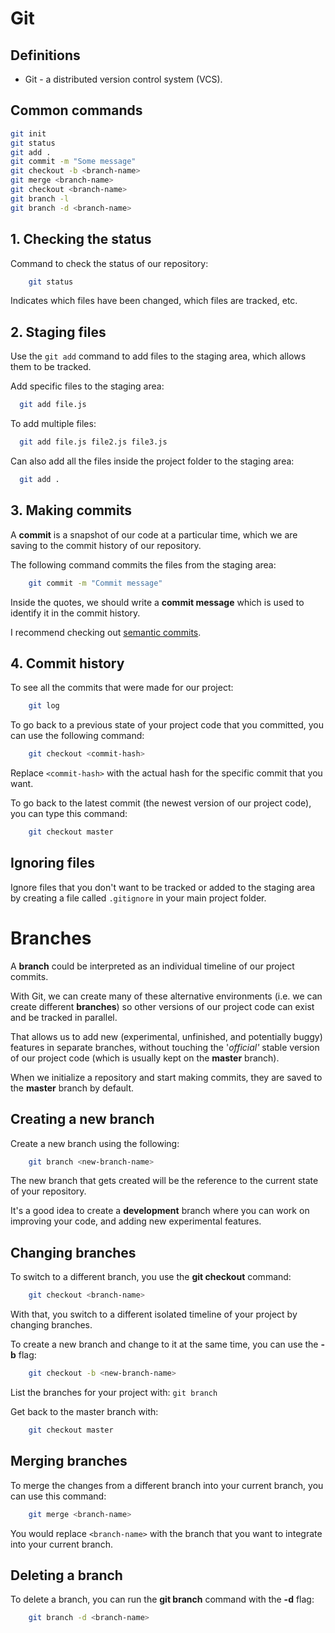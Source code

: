 # Git

## Definitions

- Git - a distributed version control system (VCS).

## Common commands

```bash
git init
git status
git add .
git commit -m "Some message"
git checkout -b <branch-name>
git merge <branch-name>
git checkout <branch-name>
git branch -l
git branch -d <branch-name>
```

## 1. Checking the status

Command to check the status of our repository:

```bash
    git status
```

Indicates which files have been changed, which files are tracked, etc.

## 2. Staging files

Use the `git add` command to add files to the staging area, which allows them to be tracked.

Add specific files to the staging area:

```bash
  git add file.js
```

To add multiple files:

```bash
  git add file.js file2.js file3.js
```

Can also add all the files inside the project folder to the staging area:

```bash
  git add .
```

## 3. Making commits

A **commit** is a snapshot of our code at a particular time, which we are saving to the commit history of our repository.

The following command commits the files from the staging area:

```bash
    git commit -m "Commit message"
```

Inside the quotes, we should write a **commit message** which is used to identify it in the commit history.

I recommend checking out [semantic commits](SEMANTIC-COMMITS.md).

## 4. Commit history

To see all the commits that were made for our project:

```bash
    git log
```

To go back to a previous state of your project code that you committed, you can use the following command:

```bash
    git checkout <commit-hash>
```

Replace `<commit-hash>` with the actual hash for the specific commit that you want.

To go back to the latest commit (the newest version of our project code), you can type this command:

```bash
    git checkout master
```

## Ignoring files

Ignore files that you don't want to be tracked or added to the staging area by creating a file called `.gitignore` in your main project folder.

# Branches

A **branch** could be interpreted as an individual timeline of our project commits.

With Git, we can create many of these alternative environments (i.e. we can create different **branches**) so other versions of our project code can exist and be tracked in parallel.

That allows us to add new (experimental, unfinished, and potentially buggy) features in separate branches, without touching the '_official'_ stable version of our project code (which is usually kept on the **master** branch).

When we initialize a repository and start making commits, they are saved to the **master** branch by default.

## Creating a new branch

Create a new branch using the following:

```bash
    git branch <new-branch-name>
```

The new branch that gets created will be the reference to the current state of your repository.

It's a good idea to create a **development** branch where you can work on improving your code, and adding new experimental features.

## Changing branches

To switch to a different branch, you use the **git checkout** command:

```bash
    git checkout <branch-name>
```

With that, you switch to a different isolated timeline of your project by changing branches.

To create a new branch and change to it at the same time, you can use the **-b** flag:

```bash
    git checkout -b <new-branch-name>
```

List the branches for your project with: `git branch`

Get back to the master branch with:

```bash
    git checkout master
```

## Merging branches

To merge the changes from a different branch into your current branch, you can use this command:

```bash
    git merge <branch-name>
```

You would replace `<branch-name>` with the branch that you want to integrate into your current branch.

## Deleting a branch

To delete a branch, you can run the **git branch** command with the **-d** flag:

```bash
    git branch -d <branch-name>
```
